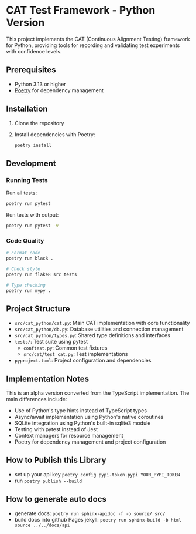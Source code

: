 # CAT Test Framework - Python Version

This project implements the CAT (Continuous Alignment Testing) framework for Python, providing tools for recording and validating test experiments with confidence levels.

## Prerequisites

- Python 3.13 or higher
- [Poetry](https://python-poetry.org/) for dependency management

## Installation

1. Clone the repository

2. Install dependencies with Poetry:
   ```bash
   poetry install
   ```

## Development

### Running Tests

Run all tests:
```bash
poetry run pytest
```

Run tests with output:
```bash
poetry run pytest -v
```

### Code Quality

```bash
# Format code
poetry run black .

# Check style
poetry run flake8 src tests

# Type checking
poetry run mypy .
```

## Project Structure

- `src/cat_python/cat.py`: Main CAT implementation with core functionality
- `src/cat_python/db.py`: Database utilities and connection management
- `src/cat_python/types.py`: Shared type definitions and interfaces
- `tests/`: Test suite using pytest
  - `conftest.py`: Common test fixtures
  - `src/cat/test_cat.py`: Test implementations
- `pyproject.toml`: Project configuration and dependencies

## Implementation Notes

This is an alpha version converted from the TypeScript implementation. The main differences include:

- Use of Python's type hints instead of TypeScript types
- Async/await implementation using Python's native coroutines
- SQLite integration using Python's built-in sqlite3 module
- Testing with pytest instead of Jest
- Context managers for resource management
- Poetry for dependency management and project configuration


## How to Publish this Library

- set up your api key `poetry config pypi-token.pypi YOUR_PYPI_TOKEN`
- run `poetry publish --build`

## How to generate auto docs

- generate docs: `poetry run sphinx-apidoc -f -o source/ src/`
- build docs into github Pages jekyll: `poetry run sphinx-build -b html source ../../docs/api`